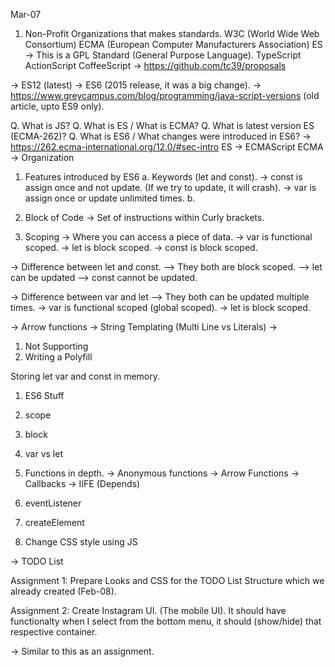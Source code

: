 Mar-07

1. Non-Profit Organizations that makes standards.
W3C (World Wide Web Consortium)
ECMA (European Computer Manufacturers Association)
ES -> This is a GPL Standard (General Purpose Language).
TypeScript
ActionScript
CoffeeScript
-> https://github.com/tc39/proposals

-> ES12 (latest)
-> ES6 (2015 release, it was a big change).
-> https://www.greycampus.com/blog/programming/java-script-versions (old article, upto ES9 only).

Q. What is JS?
Q. What is ES / What is ECMA?
Q. What is latest version ES (ECMA-262)?
Q. What is ES6 / What changes were introduced in ES6?
-> https://262.ecma-international.org/12.0/#sec-intro
ES -> ECMAScript
ECMA -> Organization

1. Features introduced by ES6
a. Keywords (let and const).
-> const is assign once and not update. (If we try to update, it will crash).
-> var is assign once or update unlimited times.
b. 

2. Block of Code -> Set of instructions within Curly brackets.
3. Scoping -> Where you can access a piece of data.
-> var is functional scoped.
-> let is block scoped.
-> const is block scoped.

-> Difference between let and const.
--> They both are block scoped.
--> let can be updated
--> const cannot be updated.

-> Difference between var and let
--> They both can be updated multiple times.
-> var is functional scoped (global scoped).
-> let is block scoped.


-> Arrow functions
-> String Templating (Multi Line vs Literals)
-> 

1. Not Supporting
2. Writing a Polyfill

Storing let var and const in memory.

1. ES6 Stuff
2. scope
3. block
4. var vs let
5. Functions in depth.
-> Anonymous functions
-> Arrow Functions
-> Callbacks
-> IIFE (Depends)

6. eventListener
7. createElement

8. Change CSS style using JS

-> TODO List

Assignment 1:
Prepare Looks and CSS for the TODO List Structure which we already created (Feb-08).

Assignment 2:
Create Instagram UI. (The mobile UI).
It should have functionalty when I select from the bottom menu, it should (show/hide) that respective container.


-> Similar to this as an assignment.